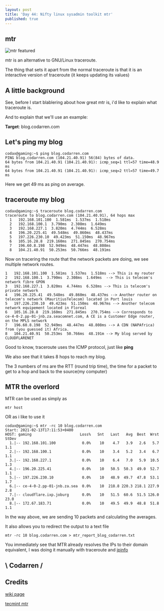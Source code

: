 ```yaml
---
layout: post
title: 'Day 44: Nifty linux sysadmin toolkit mtr'
published: true
---
```

## mtr
![mtr featured](https://github.com/codarrenvelvindron/codarrenvelvindron.github.io/raw/master/images/mtr.png)

mtr is an alternative to GNU/Linux traceroute.

The thing that sets it apart from the normal traceroute is that it is an interactive version of traceroute (it keeps updating its values)

## A little background
See, before I start blablering about how great mtr is, i'd like to explain what traceroute is.

And to explain that we'll use an example:

**Target**: blog.codarren.com

## Let's ping my blog
```
codax@gaming:~$ ping blog.codarren.com
PING blog.codarren.com (104.21.40.91) 56(84) bytes of data.
64 bytes from 104.21.40.91 (104.21.40.91): icmp_seq=1 ttl=57 time=48.9 ms
64 bytes from 104.21.40.91 (104.21.40.91): icmp_seq=2 ttl=57 time=49.7 ms
```
Here we get 49 ms as ping on average.

## traceroute my blog
```
codax@gaming:~$ traceroute blog.codarren.com
traceroute to blog.codarren.com (104.21.40.91), 64 hops max
  1   192.168.101.100  1.581ms  1.537ms  1.518ms 
  2   192.168.100.1  3.790ms  2.308ms  1.649ms 
  3   192.168.227.1  3.820ms  4.744ms  6.528ms 
  4   196.20.225.41  49.548ms  49.860ms  48.437ms 
  5   197.226.230.10  49.423ms  51.150ms  48.967ms 
  6   105.16.28.8  219.160ms  271.845ms  270.754ms 
  7   196.60.8.198  52.949ms  48.447ms  48.808ms 
  8   104.21.40.91  50.253ms  50.766ms  48.191ms
```
Now on tracering the route that the network packets are doing, we see multiple network routes.
```
1   192.168.101.100  1.581ms  1.537ms  1.518ms --> This is my router
2   192.168.100.1  3.790ms  2.308ms  1.649ms  --> This is telecom's network fibre GPON
3   192.168.227.1  3.820ms  4.744ms  6.528ms --> This is telecom's private network
4   196.20.225.41  49.548ms  49.860ms  48.437ms --> Another router on telecom's network (MauritiusTelecom) located in Port louis
5   197.226.230.10  49.423ms  51.150ms  48.967ms --> Another telecom network equipement located in Floreal
6   105.16.28.8  219.160ms  271.845ms  270.754ms --> Corresponds to ce-4-0-2.pp-01-jnb.za.seacomnet.com, A CE is a Customer Edge router, on the MPLS network
7   196.60.8.198  52.949ms  48.447ms  48.808ms --> A CDN (NAPAfrica) from (you guessed it) Africa.
8   104.21.40.91  50.253ms  50.766ms  48.191m --> My blog served by CLOUDFLARENET
```
Good to know, traceroute uses the ICMP protocol, just like **ping**

We also see that it takes 8 hops to reach my blog.

The 3 numbers of ms are the RTT (round trip time), the time for a packet to get to a hop and back to the source(my computer)

## MTR the overlord
MTR can be used as simply as 
```
mtr host
```

OR as i like to use it
```
codax@gaming:~$ mtr -rc 10 blog.codarren.com
Start: 2021-02-13T17:11:53+0400
HOST: gaming                      Loss%   Snt   Last   Avg  Best  Wrst StDev
  1.|-- 192.168.101.100            0.0%    10    4.7   3.9   2.6   5.7   1.1
  2.|-- 192.168.100.1              0.0%    10    3.4   5.2   3.4   6.7   1.1
  3.|-- 192.168.227.1              0.0%    10    6.4   7.0   5.9  10.5   1.3
  4.|-- 196.20.225.41              0.0%    10   50.5  50.3  49.0  52.7   1.1
  5.|-- 197.226.230.10             0.0%    10   48.9  49.7  47.8  53.1   1.7
  6.|-- ce-4-0-2.pp-01-jnb.za.sea  0.0%    10  218.8 220.3 218.1 227.9   2.8
  7.|-- cloudflare.ixp.joburg      0.0%    10   51.5  60.6  51.5 126.0  23.0
  8.|-- 172.67.183.71              0.0%    10   49.5  49.9  48.8  51.8   1.1
```
In the way above, we are sending 10 packets and calculating the averages.

It also allows you to redirect the output to a text file
```
mtr -rc 10 blog.codarren.com > mtr_report_blog_codarren.txt
```

You immediately see that MTR already resolves the IPs to their domain equivalent, I was doing it manually with traceroute and [ipinfo](https://ipinfo.info/html/ip_checker.php)

## \ Codarren /

## Credits
[wiki page](https://en.wikipedia.org/wiki/MTR_%28software%29)

[tecmint mtr](https://www.tecmint.com/mtr-a-network-diagnostic-tool-for-linux/)

